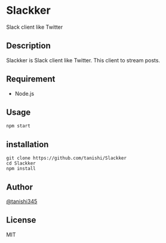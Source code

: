 # Slackker

Slack client like Twitter

## Description

Slackker is Slack client like Twitter.
This client to stream posts.

## Requirement

- Node.js

## Usage

```
npm start
```

## installation

```
git clone https://github.com/tanishi/Slackker
cd Slackker
npm install
```

## Author

[@tanishi345](https://twitter.com/tanishi345)

## License

MIT
